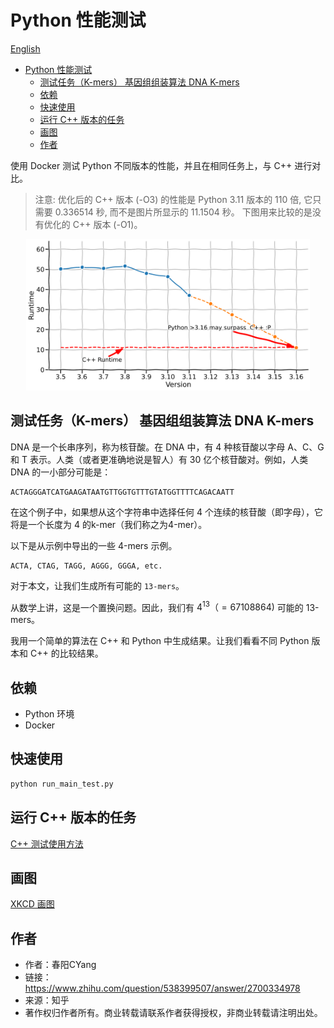 # Python 性能测试

[English](./README.md)

- [Python 性能测试](#python-性能测试)
  - [测试任务（K-mers） 基因组组装算法 DNA K-mers](#测试任务k-mers-基因组组装算法-dna-k-mers)
  - [依赖](#依赖)
  - [快速使用](#快速使用)
  - [运行 C++ 版本的任务](#运行-c-版本的任务)
  - [画图](#画图)
  - [作者](#作者)


使用 Docker 测试 Python 不同版本的性能，并且在相同任务上，与 C++ 进行对比。

> 注意:
> 优化后的 C++ 版本 (-O3) 的性能是 Python 3.11 版本的 110 倍, 它只需要 0.336514 秒, 而不是图片所显示的 11.1504 秒。 下图用来比较的是没有优化的 C++ 版本 (-O1)。

<p align="center"> 
<img src="assets/3_extrapolated.png" width="90%" height="45%" >
</p> 


## 测试任务（K-mers） 基因组组装算法 DNA K-mers

DNA 是一个长串序列，称为核苷酸。在 DNA 中，有 4 种核苷酸以字母 A、C、G 和 T 表示。人类（或者更准确地说是智人）有 30 亿个核苷酸对。例如，人类 DNA 的一小部分可能是：

```
ACTAGGGATCATGAAGATAATGTTGGTGTTTGTATGGTTTTCAGACAATT
```

在这个例子中，如果想从这个字符串中选择任何 4 个连续的核苷酸（即字母），它将是一个长度为 4 的k-mer（我们称之为4-mer）。

以下是从示例中导出的一些 4-mers 示例。
```
ACTA, CTAG, TAGG, AGGG, GGGA, etc.
```

对于本文，让我们生成所有可能的 `13-mers`。

从数学上讲，这是一个置换问题。因此，我们有 $4^{13}（=67108864)$ 可能的 13-mers。

我用一个简单的算法在 C++ 和 Python 中生成结果。让我们看看不同 Python 版本和 C++ 的比较结果。

## 依赖
- Python 环境
- Docker

## 快速使用
```bash
python run_main_test.py
```

##  运行 C++ 版本的任务
[C++ 测试使用方法](k_mer_in_C/README.md)


## 画图
[XKCD 画图](notebookds/plotting_results.ipynb)

## 作者
- 作者：春阳CYang
- 链接：https://www.zhihu.com/question/538399507/answer/2700334978
- 来源：知乎
- 著作权归作者所有。商业转载请联系作者获得授权，非商业转载请注明出处。